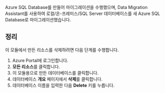 Azure SQL Database를 만들어 마이그레이션을 수행했으며, Data Migration Assistant를 사용하여 로컬/온-프레미스/SQL Server 데이터베이스를 새 Azure SQL Database로 마이그레이션했습니다.

## <a name="cleanup"></a>정리

이 모듈에서 만든 리소스를 삭제하려면 다음 단계를 수행합니다.

1. Azure Portal에 로그인합니다.
2. **모든 리소스**를 클릭합니다.
3. 이 모듈용으로 만든 데이터베이스를 클릭합니다.
4. 데이터베이스 **개요** 페이지에서 **삭제**를 클릭합니다.
5. 데이터베이스 이름을 입력한 다음 **Delete** 키를 누릅니다.